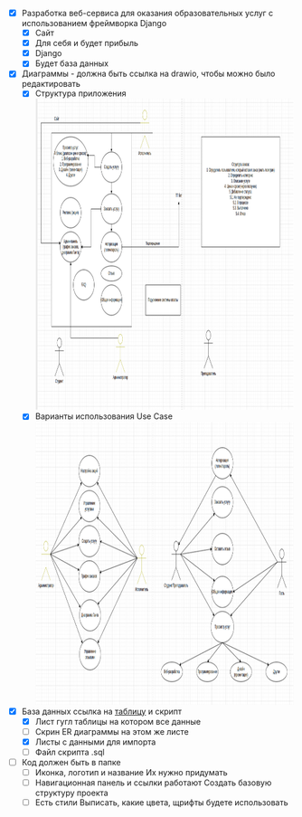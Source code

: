 - [X] Разработка веб-сервиса для оказания образовательных услуг с использованием фреймворка Django
    - [X] Сайт
    - [X] Для себя и будет прибыль
    - [X] Django
    - [X] Будет база данных
- [X] Диаграммы - должна быть ссылка на drawio, чтобы можно было редактировать
    - [X] Структура приложения
          <br><img height="550" alt="Структура приложения" src="https://raw.githubusercontent.com/ItsArtem/Diplom/refs/heads/main/SiteStructure.png" />
    - [X] Варианты использования Use Case
          <br><img height="500" alt="Use Case" src="https://raw.githubusercontent.com/ItsArtem/Diplom/refs/heads/main/UseCase.png" />
- [X] База данных ссылка на [таблицу](https://docs.google.com/spreadsheets/d/1vSgG23pdvaB_V0PJi_KWNy0l_v2H8dG-28wagFA5wuk/edit?usp=sharing) и скрипт
    - [X] Лист гугл таблицы на котором все данные
    - [ ] Скрин ER диаграммы на этом же листе
    - [X] Листы с данными для импорта
    - [ ] Файл скрипта .sql
- [ ] Код должен быть в папке
    - [ ] Иконка, логотип и название Их нужно придумать
    - [ ] Навигационная панель и ссылки работают Создать базовую структуру проекта
    - [ ] Есть стили Выписать, какие цвета, щрифты будете использовать
